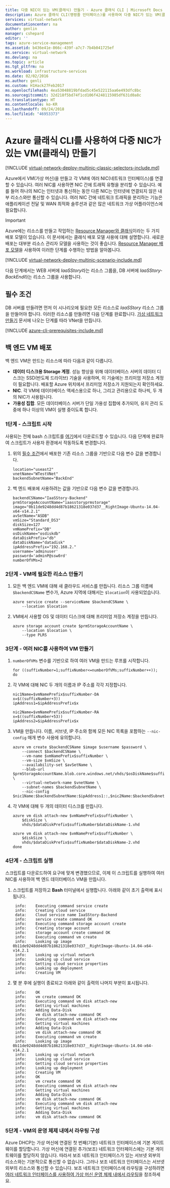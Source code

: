 ```yaml
---
title: 다중 NIC이 있는 VM(클래식) 만들기 - Azure 클래식 CLI | Microsoft Docs
description: Azure 클래식 CLI(명령줄 인터페이스)를 사용하여 다중 NIC가 있는 VM(클래식)을 만드는 방법에 대해 알아봅니다.
services: virtual-network
documentationcenter: na
author: genlin
manager: cshepard
editor: ''
tags: azure-service-management
ms.assetid: b436e41e-866c-439f-a7c7-7b4b041725ef
ms.service: virtual-network
ms.devlang: na
ms.topic: article
ms.tgt_pltfrm: na
ms.workload: infrastructure-services
ms.date: 02/02/2016
ms.author: genli
ms.custom: H1Hack27Feb2017
ms.openlocfilehash: 4ea53048819bfdad5c45e522115aa6e493dfc8bc
ms.sourcegitcommit: 32d218f5bd74f1cd106f4248115985df631d0a8c
ms.translationtype: HT
ms.contentlocale: ko-KR
ms.lasthandoff: 09/24/2018
ms.locfileid: "46953373"
---
```

# <a name="create-a-vm-classic-with-multiple-nics-using-the-azure-classic-cli"></a>Azure 클래식 CLI를 사용하여 다중 NIC가 있는 VM(클래식) 만들기

[!INCLUDE [virtual-network-deploy-multinic-classic-selectors-include.md](../../includes/virtual-network-deploy-multinic-classic-selectors-include.md)]

Azure에서 VM(가상 머신)을 만들고 각 VM에 여러 NIC(네트워크 인터페이스)를 연결할 수 있습니다. 여러 NIC를 사용하면 NIC 간에 트래픽 유형을 분리할 수 있습니다. 예를 들어 하나의 NIC는 인터넷과 통신하는 동안 다른 NIC는 인터넷에 연결되지 않은 내부 리소스와만 통신할 수 있습니다. 여러 NIC 간에 네트워크 트래픽을 분리하는 기능은 애플리케이션 전달 및 WAN 최적화 솔루션과 같은 많은 네트워크 가상 어플라이언스에 필요합니다.

> [!IMPORTANT]
> Azure에는 리소스를 만들고 작업하는 [Resource Manager와 클래식](../resource-manager-deployment-model.md)이라는 두 가지 배포 모델이 있습니다. 이 문서에서는 클래식 배포 모델 사용에 대해 설명합니다. 새로운 배포는 대부분 리소스 관리자 모델을 사용하는 것이 좋습니다. [Resource Manager 배포 모델](../virtual-machines/linux/multiple-nics.md)을 사용하여 이러한 단계를 수행하는 방법을 알아봅니다.

[!INCLUDE [virtual-network-deploy-multinic-scenario-include.md](../../includes/virtual-network-deploy-multinic-scenario-include.md)]

다음 단계에서는 WEB 서버에 *IaaSStory*라는 리소스 그룹을, DB 서버에 *IaaSStory-BackEnd*라는 리소스 그룹을 사용합니다.

## <a name="prerequisites"></a>필수 조건
DB 서버를 만들려면 먼저 이 시나리오에 필요한 모든 리소스로 *IaaSStory* 리소스 그룹을 만들어야 합니다. 이러한 리소스를 만들려면 다음 단계를 완료합니다. [가상 네트워크 만들기](virtual-networks-create-vnet-classic-cli.md) 문서에 나오는 단계를 따라 VNet을 만듭니다.

[!INCLUDE [azure-cli-prerequisites-include.md](../../includes/azure-cli-prerequisites-include.md)]

## <a name="deploy-the-back-end-vms"></a>백 엔드 VM 배포
백 엔드 VM은 만드는 리소스에 따라 다음과 같이 다릅니다.

* **데이터 디스크용 Storage 계정**. 성능 향상을 위해 데이터베이스 서버의 데이터 디스크는 SSD(반도체 드라이브) 기술을 사용하며, 이 기술에는 프리미엄 저장소 계정이 필요합니다. 배포할 Azure 위치에서 프리미엄 저장소가 지원되는지 확인하세요.
* **NIC**. 각 VM에 데이터베이스 액세스용으로 하나, 그리고 관리용으로 하나씩, 두 개의 NIC가 사용됩니다.
* **가용성 집합**. 모든 데이터베이스 서버가 단일 가용성 집합에 추가되어, 유지 관리 도중에 하나 이상의 VM이 실행 중이도록 합니다.

### <a name="step-1---start-your-script"></a>1단계 - 스크립트 시작
사용되는 전체 bash 스크립트를 [여기](https://raw.githubusercontent.com/Azure/azure-quickstart-templates/master/IaaS-Story/11-MultiNIC/classic/virtual-network-deploy-multinic-classic-cli.sh)에서 다운로드할 수 있습니다. 다음 단계에 완료하여 스크립트가 사용자 환경에서 작동하도록 변경합니다.

1. 위의 [필수 조건](#Prerequisites)에서 배포한 기존 리소스 그룹을 기반으로 다음 변수 값을 변경합니다.

    ```azurecli
    location="useast2"
    vnetName="WTestVNet"
    backendSubnetName="BackEnd"
    ```
2. 백 엔드 배포에 사용하려는 값을 기반으로 다음 변수 값을 변경합니다.

    ```azurecli
    backendCSName="IaaSStory-Backend"
    prmStorageAccountName="iaasstoryprmstorage"
    image="0b11de9248dd4d87b18621318e037d37__RightImage-Ubuntu-14.04-x64-v14.2.1"
    avSetName="ASDB"
    vmSize="Standard_DS3"
    diskSize=127
    vmNamePrefix="DB"
    osDiskName="osdiskdb"
    dataDiskPrefix="db"
    dataDiskName="datadisk"
    ipAddressPrefix="192.168.2."
    username='adminuser'
    password='adminP@ssw0rd'
    numberOfVMs=2
    ```

### <a name="step-2---create-necessary-resources-for-your-vms"></a>2단계 - VM에 필요한 리소스 만들기
1. 모든 백 엔드 VM에 대해 새 클라우드 서비스를 만듭니다. 리소스 그룹 이름에 `$backendCSName` 변수가, Azure 지역에 대해서는 `$location`이 사용되었습니다.

    ```azurecli
    azure service create --serviceName $backendCSName \
        --location $location
    ```

2. VM에서 사용할 OS 및 데이터 디스크에 대해 프리미엄 저장소 계정을 만듭니다.

    ```azurecli
    azure storage account create $prmStorageAccountName \
        --location $location \
        --type PLRS
    ```

### <a name="step-3---create-vms-with-multiple-nics"></a>3단계 - 여러 NIC를 사용하여 VM 만들기
1. `numberOfVMs` 변수를 기반으로 하여 여러 VM을 만드는 루프를 시작합니다.

    ```azurecli
    for ((suffixNumber=1;suffixNumber<=numberOfVMs;suffixNumber++));
    do
    ```

2. 각 VM에 대해 NIC 두 개의 이름과 IP 주소를 각각 지정합니다.

    ```azurecli
    nic1Name=$vmNamePrefix$suffixNumber-DA
    x=$((suffixNumber+3))
    ipAddress1=$ipAddressPrefix$x

    nic2Name=$vmNamePrefix$suffixNumber-RA
    x=$((suffixNumber+53))
    ipAddress2=$ipAddressPrefix$x
    ```

3. VM을 만듭니다. 이름, 서브넷, IP 주소와 함께 모든 NIC 목록을 포함하는 `--nic-config` 매개 변수 사용에 유의합니다.

    ```azurecli
    azure vm create $backendCSName $image $username $password \
        --connect $backendCSName \
        --vm-name $vmNamePrefix$suffixNumber \
        --vm-size $vmSize \
        --availability-set $avSetName \
        --blob-url $prmStorageAccountName.blob.core.windows.net/vhds/$osDiskName$suffixNumber.vhd \
        --virtual-network-name $vnetName \
        --subnet-names $backendSubnetName \
        --nic-config $nic1Name:$backendSubnetName:$ipAddress1::,$nic2Name:$backendSubnetName:$ipAddress2::
    ```

4. 각 VM에 대해 두 개의 데이터 디스크를 만듭니다.

    ```azurecli
    azure vm disk attach-new $vmNamePrefix$suffixNumber \
        $diskSize \
        vhds/$dataDiskPrefix$suffixNumber$dataDiskName-1.vhd

    azure vm disk attach-new $vmNamePrefix$suffixNumber \
        $diskSize \
        vhds/$dataDiskPrefix$suffixNumber$dataDiskName-2.vhd
    done
    ```

### <a name="step-4---run-the-script"></a>4단계 - 스크립트 실행
스크립트를 다운로드하여 요구에 맞게 변경했으므로, 이제 이 스크립트를 실행하여 여러 NIC를 사용하여 백 엔드 데이터베이스 VM을 만듭니다.

1. 스크립트를 저장하고 **Bash** 터미널에서 실행합니다. 아래와 같이 초기 출력에 표시됩니다.

        info:    Executing command service create
        info:    Creating cloud service
        data:    Cloud service name IaaSStory-Backend
        info:    service create command OK
        info:    Executing command storage account create
        info:    Creating storage account
        info:    storage account create command OK
        info:    Executing command vm create
        info:    Looking up image 0b11de9248dd4d87b18621318e037d37__RightImage-Ubuntu-14.04-x64-v14.2.1
        info:    Looking up virtual network
        info:    Looking up cloud service
        info:    Getting cloud service properties
        info:    Looking up deployment
        info:    Creating VM

2. 몇 분 후에 실행이 종료되고 아래와 같이 출력의 나머지 부분이 표시됩니다.

        info:    OK
        info:    vm create command OK
        info:    Executing command vm disk attach-new
        info:    Getting virtual machines
        info:    Adding Data-Disk
        info:    vm disk attach-new command OK
        info:    Executing command vm disk attach-new
        info:    Getting virtual machines
        info:    Adding Data-Disk
        info:    vm disk attach-new command OK
        info:    Executing command vm create
        info:    Looking up image 0b11de9248dd4d87b18621318e037d37__RightImage-Ubuntu-14.04-x64-v14.2.1
        info:    Looking up virtual network
        info:    Looking up cloud service
        info:    Getting cloud service properties
        info:    Looking up deployment
        info:    Creating VM
        info:    OK
        info:    vm create command OK
        info:    Executing command vm disk attach-new
        info:    Getting virtual machines
        info:    Adding Data-Disk
        info:    vm disk attach-new command OK
        info:    Executing command vm disk attach-new
        info:    Getting virtual machines
        info:    Adding Data-Disk
        info:    vm disk attach-new command OK

### <a name="step-5---configure-routing-within-the-vms-operating-system"></a>5단계 - VM의 운영 체제 내에서 라우팅 구성

Azure DHCP는 가상 머신에 연결된 첫 번째(기본) 네트워크 인터페이스에 기본 게이트웨이를 할당합니다. 가상 머신에 연결된 추가(보조) 네트워크 인터페이스에는 기본 게이트웨이를 할당하지 않습니다. 따라서 보조 네트워크 인터페이스가 있는 서브넷 외부의 리소스와는 기본적으로 통신할 수 없습니다. 그러나 보조 네트워크 인터페이스는 서브넷 외부의 리소스와 통신할 수 있습니다. 보조 네트워크 인터페이스에 라우팅을 구성하려면 [여러 네트워크 인터페이스를 사용하여 가상 머신 운영 체제 내에서 라우팅](virtual-network-network-interface-vm.md)을 참조하세요.
